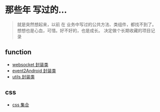 # 那些年 写过的...

> 就是突然想起来，以前 在 业务中写过的公共方法、类组件，都找不到了。想想也是心血，可惜。好不好的，也是成长。
> 决定做个长期收藏的项目记录

## function

- [websocket 封装类](./function/webSocket)
- [event2Android 封装类](./function/event2Android)
- [utils 封装类](./function/utils)

## css

- [css 集合](./css/)
